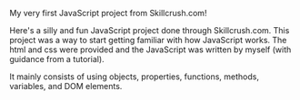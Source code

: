 My very first JavaScript project from Skillcrush.com!

Here's a silly and fun JavaScript project done through Skillcrush.com. This project was a way to start getting familiar with how JavaScript works. The html and css were provided and the JavaScript was written by myself (with guidance from a tutorial).

It mainly consists of using objects, properties, functions, methods, variables, and DOM elements. 
